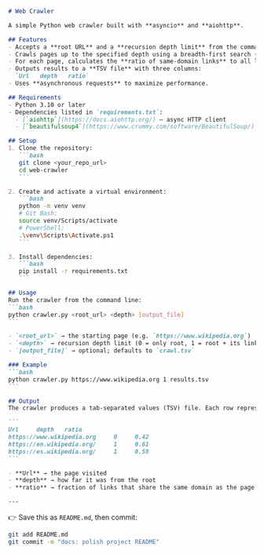 ````markdown
# Web Crawler

A simple Python web crawler built with **asyncio** and **aiohttp**.

## Features
- Accepts a **root URL** and a **recursion depth limit** from the command line.
- Crawls pages up to the specified depth using a breadth-first search (BFS).
- For each page, calculates the **ratio of same-domain links** to all links on that page.
- Outputs results to a **TSV file** with three columns:  
  `Url   depth   ratio`
- Uses **asynchronous requests** to maximize performance.

## Requirements
- Python 3.10 or later
- Dependencies listed in `requirements.txt`:
  - [`aiohttp`](https://docs.aiohttp.org/) – async HTTP client
  - [`beautifulsoup4`](https://www.crummy.com/software/BeautifulSoup/) – HTML parser

## Setup
1. Clone the repository:
   ```bash
   git clone <your_repo_url>
   cd web-crawler
   ```

2. Create and activate a virtual environment:
   ```bash
   python -m venv venv
   # Git Bash:
   source venv/Scripts/activate
   # PowerShell:
   .\venv\Scripts\Activate.ps1
   ```

3. Install dependencies:
   ```bash
   pip install -r requirements.txt
   ```

## Usage
Run the crawler from the command line:
```bash
python crawler.py <root_url> <depth> [output_file]
```

- `<root_url>` → the starting page (e.g. `https://www.wikipedia.org`)  
- `<depth>` → recursion depth limit (0 = only root, 1 = root + its links, etc.)  
- `[output_file]` → optional; defaults to `crawl.tsv`

### Example
```bash
python crawler.py https://www.wikipedia.org 1 results.tsv
```

## Output
The crawler produces a tab-separated values (TSV) file. Each row represents one visited page:

```
Url     depth   ratio
https://www.wikipedia.org     0     0.42
https://en.wikipedia.org/     1     0.61
https://es.wikipedia.org/     1     0.58
```

- **Url** → the page visited  
- **depth** → how far it was from the root  
- **ratio** → fraction of links that share the same domain as the page  

---

````

👉 Save this as `README.md`, then commit:

```bash
git add README.md
git commit -m "docs: polish project README"
```


